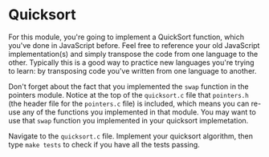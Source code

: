 # Quicksort 

For this module, you're going to implement a QuickSort function, which you've done in JavaScript before. Feel free to reference your old JavaScript implementation(s) and simply transpose the code from one language to the other. Typically this is a good way to practice new languages you're trying to learn: by transposing code you've written from one language to another.

Don't forget about the fact that you implemented the `swap` function in the pointers module. Notice at the top of the `quicksort.c` file that `pointers.h` (the header file for the `pointers.c` file) is included, which means you can re-use any of the functions you implemented in that module. You may want to use that `swap` function you implemented in your quicksort implemetation. 

Navigate to the `quicksort.c` file. Implement your quicksort algorithm, then type `make tests` to check if you have all the tests passing. 